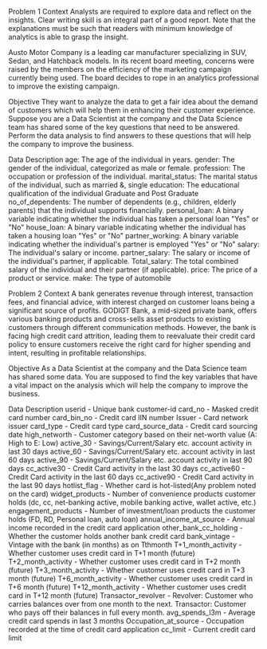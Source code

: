Problem 1
Context
Analysts are required to explore data and reflect on the insights. Clear writing skill is an integral part of a good report. Note that the explanations must be such that readers with minimum knowledge of analytics is able to grasp the insight.

Austo Motor Company is a leading car manufacturer specializing in SUV, Sedan, and Hatchback models. In its recent board meeting, concerns were raised by the members on the efficiency of the marketing campaign currently being used. The board decides to rope in an analytics professional to improve the existing campaign.

Objective
They want to analyze the data to get a fair idea about the demand of customers which will help them in enhancing their customer experience. Suppose you are a Data Scientist at the company and the Data Science team has shared some of the key questions that need to be answered. Perform the data analysis to find answers to these questions that will help the company to improve the business.

Data Description
age: The age of the individual in years.
gender: The gender of the individual, categorized as male or female.
profession: The occupation or profession of the individual.
marital_status: The marital status of the individual, such as married &, single
education: The educational qualification of the individual Graduate and Post Graduate
no_of_dependents: The number of dependents (e.g., children, elderly parents) that the individual supports financially.
personal_loan: A binary variable indicating whether the individual has taken a personal loan "Yes" or "No"
house_loan: A binary variable indicating whether the individual has taken a housing loan "Yes" or "No"
partner_working: A binary variable indicating whether the individual's partner is employed "Yes" or "No"
salary: The individual's salary or income.
partner_salary: The salary or income of the individual's partner, if applicable.
Total_salary: The total combined salary of the individual and their partner (if applicable).
price: The price of a product or service.
make: The type of automobile
 

Problem 2
Context
A bank generates revenue through interest, transaction fees, and financial advice, with interest charged on customer loans being a significant source of profits. GODIGT Bank, a mid-sized private bank, offers various banking products and cross-sells asset products to existing customers through different communication methods. However, the bank is facing high credit card attrition, leading them to reevaluate their credit card policy to ensure customers receive the right card for higher spending and intent, resulting in profitable relationships.

Objective
As a Data Scientist at the company and the Data Science team has shared some data. You are supposed to find the key variables that have a vital impact on the analysis which will help the company to improve the business.

Data Description
userid - Unique bank customer-id
card_no - Masked credit card number
card_bin_no - Credit card IIN number
Issuer - Card network issuer
card_type - Credit card type
card_source_data - Credit card sourcing date
high_networth - Customer category based on their net-worth value (A: High to E: Low)
active_30 - Savings/Current/Salary etc. account activity in last 30 days
active_60 - Savings/Current/Salary etc. account activity in last 60 days
active_90 - Savings/Current/Salary etc. account activity in last 90 days
cc_active30 - Credit Card activity in the last 30 days
cc_active60 - Credit Card activity in the last 60 days
cc_active90 - Credit Card activity in the last 90 days
hotlist_flag - Whether card is hot-listed(Any problem noted on the card)
widget_products - Number of convenience products customer holds (dc, cc, net-banking active, mobile banking active, wallet active, etc.)
engagement_products - Number of investment/loan products the customer holds (FD, RD, Personal loan, auto loan)
annual_income_at_source - Annual income recorded in the credit card application
other_bank_cc_holding - Whether the customer holds another bank credit card
bank_vintage - Vintage with the bank (in months) as on Tthmonth
T+1_month_activity - Whether customer uses credit card in T+1 month (future)
T+2_month_activity - Whether customer uses credit card in T+2 month (future)
T+3_month_activity - Whether customer uses credit card in T+3 month (future)
T+6_month_activity - Whether customer uses credit card in T+6 month (future)
T+12_month_activity - Whether customer uses credit card in T+12 month (future)
Transactor_revolver - Revolver: Customer who carries balances over from one month to the next. Transactor: Customer who pays off their balances in full every month.
avg_spends_l3m - Average credit card spends in last 3 months
Occupation_at_source - Occupation recorded at the time of credit card application
cc_limit - Current credit card limit

 
